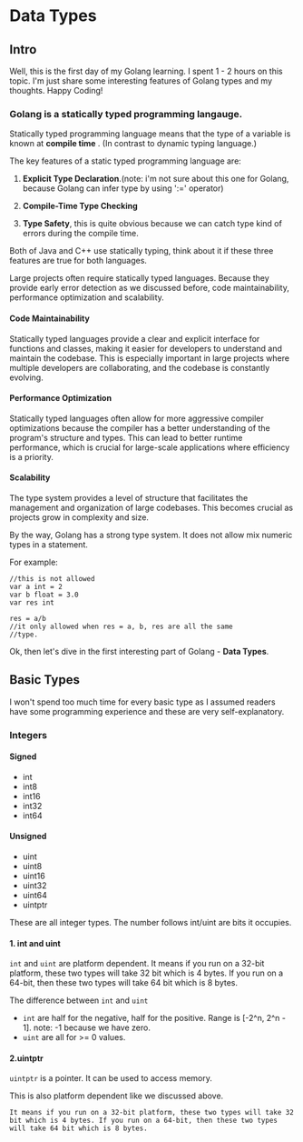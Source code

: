 # Data Types

## Intro
Well, this is the first day of my Golang learning. I spent 1 - 2 hours on this topic. I'm just share some interesting features of Golang types and my thoughts. Happy Coding!

### Golang is a statically typed programming langauge.

Statically typed programming language means that the type of a variable is known at **compile time** . (In contrast to dynamic typing language.) 

The key features of a static typed programming language are:
1. **Explicit Type Declaration**.(note: i'm not sure about this one for Golang, because Golang can infer type by using ':=' operator)

2. **Compile-Time Type Checking**

3. **Type Safety**, this is quite obvious because we can catch type kind of errors during the compile time. 

Both of Java and C++ use statically typing, think about it if these three features are true for both languages.

Large projects often require statically typed languages. Because they provide early error detection as we discussed before, code maintainability, performance optimization and scalability.

#### Code Maintainability

Statically typed languages provide a clear and explicit interface for functions and classes, making it easier for developers to understand and maintain the codebase. This is especially important in large projects where multiple developers are collaborating, and the codebase is constantly evolving.

#### Performance Optimization 

Statically typed languages often allow for more aggressive compiler optimizations because the compiler has a better understanding of the program's structure and types. This can lead to better runtime performance, which is crucial for large-scale applications where efficiency is a priority.

#### Scalability
 
The type system provides a level of structure that facilitates the management and organization of large codebases. This becomes crucial as projects grow in complexity and size.

By the way, Golang has a strong type system. It does not allow mix numeric types in a statement.

For example:
```
//this is not allowed
var a int = 2
var b float = 3.0
var res int

res = a/b
//it only allowed when res = a, b, res are all the same 
//type.
```


Ok, then let's dive in the first interesting part of Golang - **Data Types**.

## Basic Types

I won't spend too much time for every basic type as I assumed readers have some programming experience and these are very self-explanatory.

### Integers

#### Signed
- int
- int8
- int16
- int32
- int64

#### Unsigned
- uint
- uint8
- uint16
- uint32
- uint64
- uintptr

These are all integer types. The number follows int/uint are bits it occupies. 
#### 1. int and uint
```int``` and ```uint``` are platform dependent. It means if you run on a 32-bit platform, these two types will take 32 bit which is 4 bytes. If you run on a 64-bit, then these two types will take 64 bit which is 8 bytes. 

The difference between ```int``` and ```uint```
- ```int``` are half for the negative, half for the positive. Range is [-2^n, 2^n - 1]. note: -1 because we have zero.
- ```uint``` are all for >= 0 values.

#### 2.uintptr

```uintptr``` is a pointer. It can be used to access memory. 

This is also platform dependent like we discussed above.

    It means if you run on a 32-bit platform, these two types will take 32 bit which is 4 bytes. If you run on a 64-bit, then these two types will take 64 bit which is 8 bytes.


